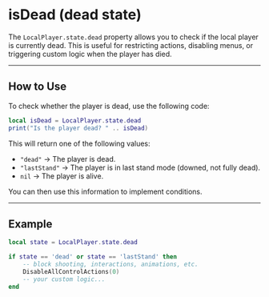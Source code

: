 # isDead (dead state)

The `LocalPlayer.state.dead` property allows you to check if the local player is currently dead. This is useful for restricting actions, disabling menus, or triggering custom logic when the player has died.

***

## How to Use

To check whether the player is dead, use the following code:

```lua
local isDead = LocalPlayer.state.dead
print("Is the player dead? " .. isDead)
```

This will return one of the following values:

* `"dead"` → The player is dead.
* `"lastStand"` → The player is in last stand mode (downed, not fully dead).
* `nil` → The player is alive.

You can then use this information to implement conditions.

***

## **Example**

```lua
local state = LocalPlayer.state.dead

if state == 'dead' or state == 'lastStand' then
    -- block shooting, interactions, animations, etc.
    DisableAllControlActions(0)
    -- your custom logic...
end
```
